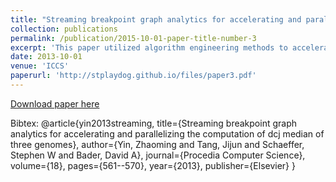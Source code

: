 ```yaml
---
title: "Streaming breakpoint graph analytics for accelerating and parallelizing the computation of dcj median of three genomes"
collection: publications
permalink: /publication/2015-10-01-paper-title-number-3
excerpt: 'This paper utilized algorithm engineering methods to accelerate DCJ median problem.'
date: 2013-10-01
venue: 'ICCS'
paperurl: 'http://stplaydog.github.io/files/paper3.pdf'
---
```

[Download paper here](http://stplaydog.github.io/files/paper3.pdf)

Bibtex: @article{yin2013streaming,
  title={Streaming breakpoint graph analytics for accelerating and parallelizing the computation of dcj median of three genomes},
    author={Yin, Zhaoming and Tang, Jijun and Schaeffer, Stephen W and Bader, David A},
      journal={Procedia Computer Science},
        volume={18},
          pages={561--570},
            year={2013},
              publisher={Elsevier}
}

